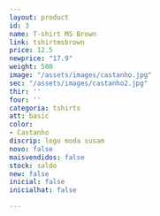 ```yaml
---
layout: product
id: 3
name: T-shirt MS Brown
link: tshirtmsbrown
price: 12.5
newprice: "17.9"
weight: 500
image: "/assets/images/castanho.jpg"
sec: "/assets/images/castanho2.jpg"
thir: ''
four: ''
categoria: tshirts
att: basic
color:
- Castanho
discrip: logo moda susam
novo: false
maisvendidos: false
stock: saldo
new: false
inicial: false
inicialhat: false

---
```

